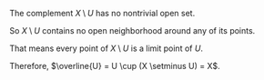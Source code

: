 The complement $X \setminus U$ has no nontrivial open set.

So $X \setminus U$ contains no open neighborhood around any of its points.

That means every point of $X \setminus U$ is a limit point of $U$.

Therefore, $\overline{U} = U \cup (X \setminus U) = X$.




